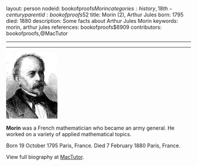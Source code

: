 layout: person
nodeid: bookofproofs$Morin
categories: history,18th-century
parentid: bookofproofs$52
title: Morin (2), Arthur Jules
born: 1795
died: 1880
description: Some facts about Arthur Jules Morin
keywords: morin, arthur jules
references: bookofproofs$6909
contributors: bookofproofs,@MacTutor

---


---

![Morin.jpg](https://github.com/bookofproofs/bookofproofs.github.io/blob/main/_sources/_assets/images/portraits/Morin.jpg?raw=true)

**Morin** was a French mathematician who became an army general. He worked on a variety of applied mathematical topics.

Born 19 October 1795 Paris, France. Died 7 February 1880 Paris, France.


View full biography at [MacTutor](https://mathshistory.st-andrews.ac.uk/Biographies/Morin/).
